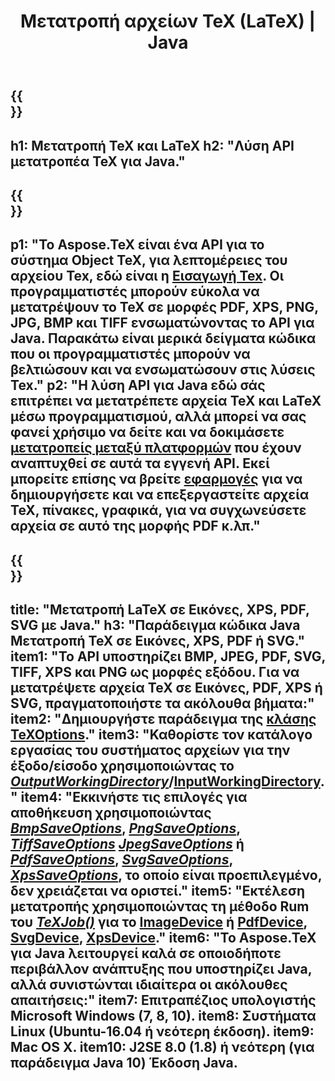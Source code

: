 ﻿---
translation: true
template: /_templates/_conversion-java.md
title: Μετατροπή αρχείων TeX (LaTeX) | Java
url: /java/conversion/
description: Λύση Java API μετατροπής TeX(LaTeX). Μετατρέψτε αρχεία LaTeX σε PDF, XPS και Εικόνες, συμπεριλαμβανομένων των PNG, JPEG, TIFF, BMP με λίγες γραμμές κώδικα Java.
keywords: μετατροπή tex api java, tex μετατροπέας java ενσωμάτωση
family: tex
platformtag: cpp
feature: conversion
---

{{<section banner>}}
---
h1: Μετατροπή TeX και LaTeX
h2: "Λύση API μετατροπέα TeX για Java."
---

{{<section overview>}}
---
p1: "Το Aspose.TeX είναι ένα API για το σύστημα Object TeX, για λεπτομέρειες του αρχείου Tex, εδώ είναι η [Εισαγωγή Tex](https://docs.aspose.com/tex/cpp/what-is-tex/). Οι προγραμματιστές μπορούν εύκολα να μετατρέψουν το TeX σε μορφές PDF, XPS, PNG, JPG, BMP και TIFF ενσωματώνοντας το API για Java. Παρακάτω είναι μερικά δείγματα κώδικα που οι προγραμματιστές μπορούν να βελτιώσουν και να ενσωματώσουν στις λύσεις Tex."
p2: "Η λύση API για Java εδώ σάς επιτρέπει να μετατρέπετε αρχεία TeX και LaTeX μέσω προγραμματισμού, αλλά μπορεί να σας φανεί χρήσιμο να δείτε και να δοκιμάσετε [μετατροπείς μεταξύ πλατφορμών](https://products.aspose.app/tex/conversion) που έχουν αναπτυχθεί σε αυτά τα εγγενή API. Εκεί μπορείτε επίσης να βρείτε [εφαρμογές](https://products.aspose.app/tex/applications) για να δημιουργήσετε και να επεξεργαστείτε αρχεία TeX, πίνακες, γραφικά, για να συγχωνεύσετε αρχεία σε αυτό της μορφής PDF κ.λπ."
---

{{<section feature1>}}
---
title: "Μετατροπή LaTeX σε Εικόνες, XPS, PDF, SVG με Java."
h3: "Παράδειγμα κώδικα Java Μετατροπή TeX σε Εικόνες, XPS, PDF ή SVG."
item1: "Το API υποστηρίζει BMP, JPEG, PDF, SVG, TIFF, XPS και PNG ως μορφές εξόδου. Για να μετατρέψετε αρχεία TeX σε Εικόνες, PDF, XPS ή SVG, πραγματοποιήστε τα ακόλουθα βήματα:"
item2: "Δημιουργήστε παράδειγμα της [κλάσης TeXOptions](https://reference.aspose.com/tex/java/com.aspose.tex/texoptions)."
item3: "Καθορίστε τον κατάλογο εργασίας του συστήματος αρχείων για την έξοδο/είσοδο χρησιμοποιώντας το [*OutputWorkingDirectory*](https://reference.aspose.com/tex/java/com.aspose.tex/TeXOptions#setOutputWorkingDirectory-com.aspose.tex.IOutputWorkingDirectory-)/[InputWorkingDirectory](https://reference.aspose.com/tex/java/com.aspose.tex/TeXOptions#setInputWorkingDirectory-com.aspose.tex.IInputWorkingDirectory-)."
item4: "Εκκινήστε τις επιλογές για αποθήκευση χρησιμοποιώντας [*BmpSaveOptions*](https://reference.aspose.com/tex/java/com.aspose.tex.rendering/BmpSaveOptions), [*PngSaveOptions*](https://reference.aspose.com/tex/java/com.aspose.tex.rendering/PngSaveOptions), [*TiffSaveOptions*](https://reference.aspose.com/tex/java/com.aspose.tex.rendering/TiffSaveOptions) [*JpegSaveOptions*](https://reference.aspose.com/tex/java/com.aspose.tex.rendering/JpegSaveOptions) ή [*PdfSaveOptions*](https://reference.aspose.com/tex/java/com.aspose.tex.rendering/PdfSaveOptions), [*SvgSaveOptions*](https://reference.aspose.com/tex/java/com.aspose.tex.rendering/SvgSaveOptions), [*XpsSaveOptions*](https://reference.aspose.com/tex/java/com.aspose.tex.rendering/XpsSaveOptions), το οποίο είναι προεπιλεγμένο, δεν χρειάζεται να οριστεί."
item5: "Εκτέλεση μετατροπής χρησιμοποιώντας τη μέθοδο Rum του [*TeXJob()*](https://reference.aspose.com/tex/java/com.aspose.tex/TeXJob) για το [ImageDevice](https://reference.aspose.com/tex/java/com.aspose.tex.rendering/ImageDevice) ή [PdfDevice](https://reference.aspose.com/tex/java/com.aspose.tex.rendering/PdfDevice), [SvgDevice](https://reference.aspose.com/tex/java/com.aspose.tex.rendering/SvgDevice), [XpsDevice](https://reference.aspose.com/tex/java/com.aspose.tex.rendering/XpsDevice)."
item6: "Το Aspose.TeX για Java λειτουργεί καλά σε οποιοδήποτε περιβάλλον ανάπτυξης που υποστηρίζει Java, αλλά συνιστώνται ιδιαίτερα οι ακόλουθες απαιτήσεις:"
item7: Επιτραπέζιος υπολογιστής Microsoft Windows (7, 8, 10).
item8: Συστήματα Linux (Ubuntu-16.04 ή νεότερη έκδοση).
item9: Mac OS X.
item10: J2SE 8.0 (1.8) ή νεότερη (για παράδειγμα Java 10) Έκδοση Java.
---

